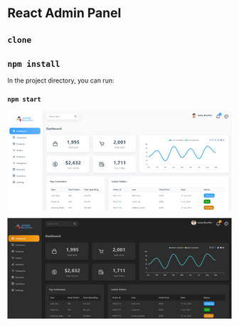 # React Admin Panel
## `clone `
## `npm install`

In the project directory, you can run:

### `npm start`

![Screenshot](light.png)

![Screenshot](dark.png)


